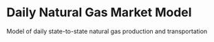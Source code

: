 # Daily Natural Gas Market Model
 Model of daily state-to-state natural gas production and transportation
